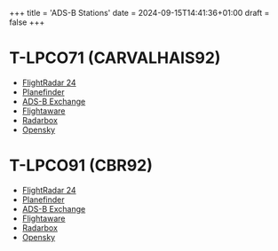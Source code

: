 +++
title = 'ADS-B Stations'
date = 2024-09-15T14:41:36+01:00
draft = false
+++

# T-LPCO71 (CARVALHAIS92)

- [FlightRadar 24](https://www.flightradar24.com/account/feed-stats/?id=39336)
- [Planefinder](https://planefinder.net/coverage/receiver/233493)
- [ADS-B Exchange](https://www.adsbexchange.com/api/feeders/?feed=Y-T3ty13vxML&t=17265165090553)
- [Flightaware](https://www.flightaware.com/adsb/stats/site/233236)
- [Radarbox](https://www.radarbox.com/stations/EXTRPI647373)
- [Opensky](https://opensky-network.org/receiver-profile?s=-1408204261)

# T-LPCO91 (CBR92)

- [FlightRadar 24](https://www.flightradar24.com/account/feed-stats/?id=55435)
- [Planefinder](https://planefinder.net/coverage/receiver/233521)
- [ADS-B Exchange]([https://www.adsbexchange.com/api/feeders/?feed=Y-T3ty13vxML&t=17265165090553](https://www.adsbexchange.com/api/feeders/?feed=6pefNj47j9x5))
- [Flightaware](https://www.flightaware.com/adsb/stats/site/233127)
- [Radarbox](https://www.radarbox.com/stations/EXTRPI648483)
- [Opensky](https://opensky-network.org/receiver-profile?s=-1408204695)
